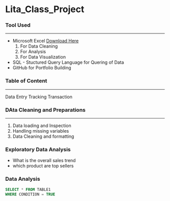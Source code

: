 # Lita_Class_Project

### Tool Used
---
- Microsoft Excel [Download Here](https://www.microsoft.com)
   1. For Data Cleaning
   2. For Analysis
   3. For Data Visualization
- SQL - Stuctured Query Language for Quering of Data
- GitHub for Portfolio Building

### Table of Content
---
Data Entry
Tracking Transaction

### DAta Cleaning and Preparations
---
1. Data loading and Inspection
2. Handling missing variables
3. Data Cleaning and formatting

### Exploratory Data Analysis
- What is the overall sales trend
- which product are top sellers

### Data Analysis
```SQL
SELECT * FROM TABLE1
WHERE CONDITION = TRUE
```
